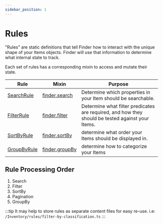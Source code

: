 ```yaml
---
sidebar_position: 1
---
```


# Rules

"Rules" are static definitions that tell Finder how to interact with the unique shape of your Items objects. Finder will use that information to determine what internal state to track.

Each set of rules has a corresponding mixin to access and mutate their state.

| Rule                                  | Mixin                                      | Purpose                                                                                          |
| ------------------------------------- | ------------------------------------------ | ------------------------------------------------------------------------------------------------ |
| [SearchRule](../rules/search-rule)    | [finder.search](../mixins/search-mixin)    | Determine which properties in your Item should be searchable.                                    |
| [FilterRule](../rules/filter-rule)    | [finder.filter](../mixins/filters-mixin)   | Determine what filter predicates are required, and how they should be tested against your Items. |
| [SortByRule](../rules/sort-by-rule)   | [finder.sortBy](../mixins/sort-by-mixin)   | determine what order your Items should be displayed in.                                          |
| [GroupByRule](../rules/group-by-rule) | [finder.groupBy](../mixins/group-by-mixin) | determine how to categorize your Items                                                           |

## Rule Processing Order

1. Search
2. Filter
3. SortBy
4. Pagination
5. GroupBy

:::tip
It may help to store rules as separate content files for easy re-use.
i.e: `/Inventory/rules/filter-by-classification.ts`
:::
